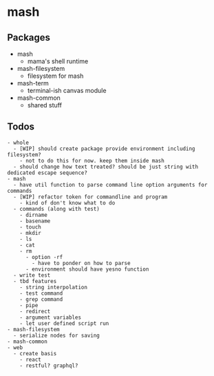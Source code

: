 # mash

## Packages

- mash
  - mama's shell runtime
- mash-filesystem
  - filesystem for mash
- mash-term
  - terminal-ish canvas module
- mash-common
  - shared stuff

## Todos

```
- whole
  - [WIP] should create package provide environment including filesystem?
    - not to do this for now. keep them inside mash
  - should change how text treated? should be just string with dedicated escape sequence?
- mash
  - have util function to parse command line option arguments for commands
  - [WIP] refactor token for commandline and program
    - kind of don't know what to do
  - commands (along with test)
    - dirname
    - basename
    - touch
    - mkdir
    - ls
    - cat
    - rm
      - option -rf
        - have to ponder on how to parse
      - environment should have yesno function
  - write test
  - tbd features
    - string interpolation
    - test command
    - grep command
    - pipe
    - redirect
    - argument variables
    - let user defined script run
- mash-filesystem
  - serialize nodes for saving
- mash-common
- web
  - create basis
    - react
    - restful? graphql?
```
